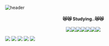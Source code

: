 ![header](https://capsule-render.vercel.app/api?type=Venom&text=Jeedoli%20&#128526;&fontColor=FFE4B5&animation=twinkling&color=ADD8E6&fontSize=40&descSize=&height=150)
<br/>
<div align="center">
    <h4>😿😿 Studying..😿😿</h4>
    <div style="display: flex; justify-content: center; flex-wrap: wrap;">
        <img src="https://img.shields.io/badge/Python-3776AB?style=for-the-badge&logo=Python&logoColor=white">
        <img src="https://img.shields.io/badge/django-0C4B33?style=for-the-badge&logo=django&logoColor=white">
        <img src="https://img.shields.io/badge/MySQL-4479A1?style=for-the-badge&logo=MySQL&logoColor=white">
        <img src="https://img.shields.io/badge/github-181717?style=for-the-badge&logo=github&logoColor=white">
        <img src="https://img.shields.io/badge/aws-232F3E?style=for-the-badge&logo=aws&logoColor=white">
        <img src="https://img.shields.io/badge/instagram-833AB4?style=for-the-badge&logo=instagram&logoColor=white">
        <img src="https://img.shields.io/badge/discord-7289DA?style=for-the-badge&logo=discord&logoColor=white">
    </div>
</div>

![](http://github-profile-summary-cards.vercel.app/api/cards/profile-details?username=jeedoli&theme=github)
![](http://github-profile-summary-cards.vercel.app/api/cards/repos-per-language?username=jeedoli&theme=github)
![](http://github-profile-summary-cards.vercel.app/api/cards/most-commit-language?username=jeedoli&theme=github)
![](http://github-profile-summary-cards.vercel.app/api/cards/stats?username=jeedoli&theme=github)
![](http://github-profile-summary-cards.vercel.app/api/cards/productive-time?username=jeedoli&theme=github&utcOffset=8)
